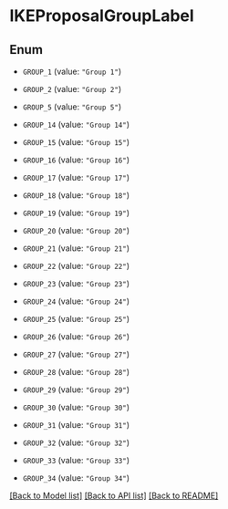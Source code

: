 # IKEProposalGroupLabel

## Enum


* `GROUP_1` (value: `"Group 1"`)

* `GROUP_2` (value: `"Group 2"`)

* `GROUP_5` (value: `"Group 5"`)

* `GROUP_14` (value: `"Group 14"`)

* `GROUP_15` (value: `"Group 15"`)

* `GROUP_16` (value: `"Group 16"`)

* `GROUP_17` (value: `"Group 17"`)

* `GROUP_18` (value: `"Group 18"`)

* `GROUP_19` (value: `"Group 19"`)

* `GROUP_20` (value: `"Group 20"`)

* `GROUP_21` (value: `"Group 21"`)

* `GROUP_22` (value: `"Group 22"`)

* `GROUP_23` (value: `"Group 23"`)

* `GROUP_24` (value: `"Group 24"`)

* `GROUP_25` (value: `"Group 25"`)

* `GROUP_26` (value: `"Group 26"`)

* `GROUP_27` (value: `"Group 27"`)

* `GROUP_28` (value: `"Group 28"`)

* `GROUP_29` (value: `"Group 29"`)

* `GROUP_30` (value: `"Group 30"`)

* `GROUP_31` (value: `"Group 31"`)

* `GROUP_32` (value: `"Group 32"`)

* `GROUP_33` (value: `"Group 33"`)

* `GROUP_34` (value: `"Group 34"`)


[[Back to Model list]](../README.md#documentation-for-models) [[Back to API list]](../README.md#documentation-for-api-endpoints) [[Back to README]](../README.md)


